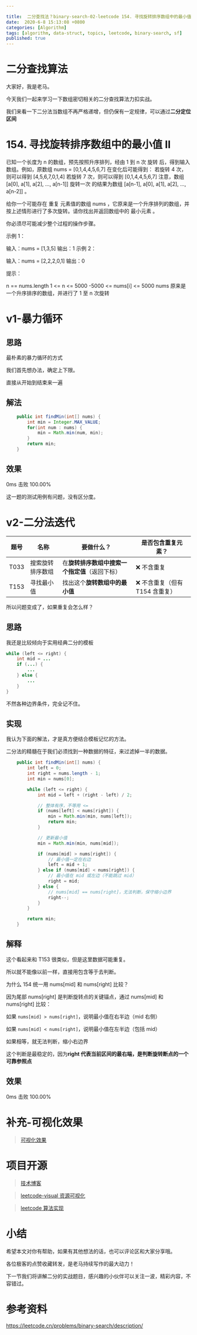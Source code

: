 ```yaml
---

title:  二分查找法？binary-search-02-leetcode 154. 寻找旋转排序数组中的最小值 II
date:  2020-6-8 15:13:08 +0800
categories: [Algorithm]
tags: [algorithm, data-struct, topics, leetcode, binary-search, sf]
published: true
---
```



# 二分查找算法

大家好，我是老马。

今天我们一起来学习一下数组密切相关的二分查找算法力扣实战。

我们来看一下二分法当数组不再严格递增，但仍保有一定规律，可以通过**二分定位区间**

# 154. 寻找旋转排序数组中的最小值 II

已知一个长度为 n 的数组，预先按照升序排列，经由 1 到 n 次 旋转 后，得到输入数组。例如，原数组 nums = [0,1,4,4,5,6,7] 在变化后可能得到：
若旋转 4 次，则可以得到 [4,5,6,7,0,1,4]
若旋转 7 次，则可以得到 [0,1,4,4,5,6,7]
注意，数组 [a[0], a[1], a[2], ..., a[n-1]] 旋转一次 的结果为数组 [a[n-1], a[0], a[1], a[2], ..., a[n-2]] 。

给你一个可能存在 重复 元素值的数组 nums ，它原来是一个升序排列的数组，并按上述情形进行了多次旋转。请你找出并返回数组中的 最小元素 。

你必须尽可能减少整个过程的操作步骤。

 

示例 1：

输入：nums = [1,3,5]
输出：1
示例 2：

输入：nums = [2,2,2,0,1]
输出：0
 

提示：

n == nums.length
1 <= n <= 5000
-5000 <= nums[i] <= 5000
nums 原来是一个升序排序的数组，并进行了 1 至 n 次旋转

# v1-暴力循环

## 思路

最朴素的暴力循环的方式

我们首先想办法，确定上下限。

直接从开始到结束来一遍

## 解法

```java
    public int findMin(int[] nums) {
        int min = Integer.MAX_VALUE;
        for(int num : nums) {
            min = Math.min(num, min);
        }
        return min;
    }
```


## 效果

0ms 击败 100.00%

这一题的测试用例有问题，没有区分度。

# v2-二分法迭代

| 题号   | 名称       | 要做什么？                     | 是否包含重复元素？           |
| ---- | -------- | ------------------------- | ------------------- |
| T033 | 搜索旋转排序数组 | 在**旋转排序数组中搜索一个指定值**（返回下标） | ❌ 不含重复              |
| T153 | 寻找最小值    | 找出这个**旋转数组中的最小值**         | ❌ 不含重复（但有 T154 含重复） |

所以问题变成了，如果重复会怎么样？

## 思路

我还是比较倾向于实用经典二分的模板

```java
while (left <= right) {
    int mid = ...
    if (...) {
        ...
    } else {
        ...
    }
}
```

不然各种边界条件，完全记不住。

## 实现

我认为下面的解法，才是真方便结合模板记忆的方法。

二分法的精髓在于我们必须找到一种数据的特征，来过滤掉一半的数据。

```java
    public int findMin(int[] nums) {
        int left = 0;
        int right = nums.length - 1;
        int min = nums[0];

        while (left <= right) {
            int mid = left + (right - left) / 2;

            // 整体有序，不等用 <=
            if (nums[left] < nums[right]) {
                min = Math.min(min, nums[left]);
                return min;
            }

            // 更新最小值
            min = Math.min(min, nums[mid]);

            if (nums[mid] > nums[right]) {
                // 最小值一定在右边
                left = mid + 1;
            } else if (nums[mid] < nums[right]) {
                // 最小值在 mid 或左边（不能跳过 mid）
                right = mid;
            } else {
                // nums[mid] == nums[right]，无法判断，保守缩小边界
                right--;
            }
        }

        return min;
    }
```

## 解释

这个看起来和 T153 很类似，但是这里数据可能重复。

所以就不能像以前一样，直接用包含等于去判断。

为什么 154 统一用 nums[mid] 和 nums[right] 比较？

因为尾部 nums[right] 是判断旋转点的关键锚点，通过 nums[mid] 和 nums[right] 比较：

如果 `nums[mid] > nums[right]`，说明最小值在右半边（mid 右侧）

如果 `nums[mid] < nums[right]`，说明最小值在左半边（包括 mid）

如果相等，就无法判断，缩小右边界

这个判断是最稳定的，因为**right 代表当前区间的最右端，是判断旋转断点的一个可靠参照点**

## 效果

0ms 击败 100.00%

# 补充-可视化效果

> [可视化效果](https://houbb.github.io/leetcode-visual/T154-binary-search-find-minimum-in-rotated-sorted-array-ii.html)

# 项目开源

> [技术博客](https://houbb.github.io/)

> [leetcode-visual 资源可视化](https://github.com/houbb/leetcode-visual)

> [leetcode 算法实现](https://github.com/houbb/leetcode)

# 小结

希望本文对你有帮助，如果有其他想法的话，也可以评论区和大家分享哦。

各位极客的点赞收藏转发，是老马持续写作的最大动力！

下一节我们将讲解二分的实战题目，感兴趣的小伙伴可以关注一波，精彩内容，不容错过。

# 参考资料

https://leetcode.cn/problems/binary-search/description/


